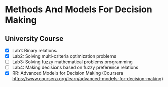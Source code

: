 # Methods And Models For Decision Making
## University Course
- [x] Lab1: Binary relations
- [x] Lab2: Solving multi-criteria optimization problems
- [ ] Lab3: Solving fuzzy mathematical problems programming
- [ ] Lab4: Making decisions based on fuzzy preference relations
- [x] RR: Advanced Models for Decision Making (Coursera https://www.coursera.org/learn/advanced-models-for-decision-making)
